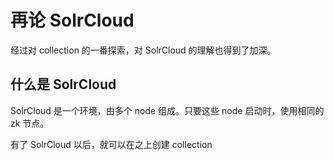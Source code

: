 # 再论 SolrCloud

经过对 collection 的一番探索，对 SolrCloud 的理解也得到了加深。

## 什么是 SolrCloud

SolrCloud 是一个环境，由多个 node 组成。只要这些 node 启动时，使用相同的 zk 节点。

有了 SolrCloud 以后，就可以在之上创建 collection